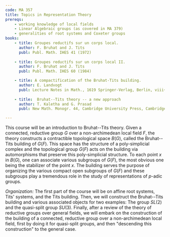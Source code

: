 ```yaml
---
code: MA 357
title: Topics in Representation Theory
prereqs:
    - working knowledge of local fields
    - Linear Algebraic groups (as covered in MA 379)
    - generalities of root systems and Coxeter groups
books:
    - title: Groupes reductifs sur un corps local.
      author: F. Bruhat and J. Tits
      publ: Publ. Math. IHES 41 (1972)
      
    - title: Groupes reductifs sur un corps local II.
      author: F. Bruhat and J. Tits
      publ: Publ. Math. IHES 60 (1984)

    - title: A compactification of the Bruhat-Tits building.
      author: E. Landvogt
      publ: Lecture Notes in Math., 1619 Springer-Verlag, Berlin, viii+152 pp. (1996)
    
    - title:  Bruhat--Tits theory -- a new approach
      author: T. Kaletha and G. Prasad
      publ: New Math. Monogr. 44, Cambridge University Press, Cambridge, xxx+718 pp. (2023)

---
```

This course will be an introduction to Bruhat--Tits theory. Given a connected, reductive group $G$ over a non-archimedean local field $F$,
the theory constructs a contractible topological space $B(G)$, called the Bruhat--Tits building of $G(F)$. This space has the structure of
a poly-simplicial complex and the topological group $G(F)$ acts on the building via automorphisms that preserve this poly-simplicial structure.
To each point $x$ in $B(G)$, one can associate various subgroups of $G(F)$, the most obvious one being the stabilizer of the point $x$. The
building serves the purpose of organizing the various compact open subgroups of $G(F)$ and these subgroups play a tremendous role in the
study of representations of $p$-adic groups.

*Organization:* The first part of the course will be on affine root systems, Tits' systems, and the Tits building. Then, we will construct
the Bruhat--Tits building and various associated objects for two examples: The group $SL(2)$ and the quasi-split group $SU(3)$. Finally,
after a review of the theory of reductive groups over general fields, we will  embark on the construction of the building of a connected,
reductive group over a non-archimedean local field, first by doing it for quasi-split groups, and then "descending this construction" to
the general case.

